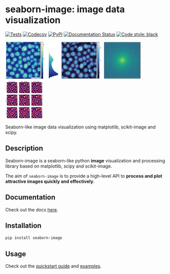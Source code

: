 # seaborn-image: image data visualization

[![Tests](https://github.com/SarthakJariwala/seaborn-image/workflows/Tests/badge.svg)](https://github.com/SarthakJariwala/seaborn-image/actions?workflow=Tests)
[![Codecov](https://codecov.io/gh/SarthakJariwala/seaborn-image/branch/master/graph/badge.svg)](https://codecov.io/gh/SarthakJariwala/seaborn-image)
[![PyPI](https://img.shields.io/pypi/v/seaborn-image.svg)](https://pypi.org/project/seaborn-image/)
[![Documentation Status](https://readthedocs.org/projects/seaborn-image/badge/?version=latest)](https://seaborn-image.readthedocs.io/en/latest/?badge=latest)
[![Code style: black](https://img.shields.io/badge/code%20style-black-000000.svg)](https://github.com/psf/black)


<div class="row">

  <a>
  <img src="./images/sphx_glr_plot_image_hist_001.png" height="120" width="170">
  </a>

  <a>
  <img src="./images/sphx_glr_plot_filter_001.png" height="120" width="130">
  </a>

  <a>
  <img src="./images/sphx_glr_plot_fft_001.png" height="120" width="120">
  </a>

  <a>
  <img src="./images/sphx_glr_plot_filtergrid_001.png" height="120" width="120">
  </a>

</div>


Seaborn-like image data visualization using matplotlib, scikit-image and scipy.

## Description

Seaborn-image is a seaborn-like python **image** visualization and processing library
based on matplotlib, scipy and scikit-image.

The aim of `seaborn-image` is to provide a high-level API to **process and plot attractive images quickly and effectively**.

## Documentation

Check out the docs [here](https://seaborn-image.readthedocs.io/).


## Installation

```bash
pip install seaborn-image
```

## Usage

Check out the [quickstart guide](https://seaborn-image.readthedocs.io/en/latest/quickstart.html) and [examples](https://seaborn-image.readthedocs.io/gallery/index.html).
